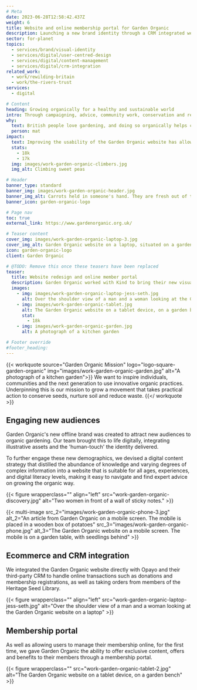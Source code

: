 ```yaml
---
# Meta
date: 2023-06-28T12:58:42.437Z
weight: 6
title: Website and online membership portal for Garden Organic
description: Launching a new brand identity through a CRM integrated website
sector: for-planet
topics:
  - services/brand/visual-identity
  - services/digital/user-centred-design
  - services/digital/content-management
  - services/digital/crm-integration
related_work:
  - work/rewilding-britain
  - work/the-rivers-trust
services:
  - digital

# Content
heading: Growing organically for a healthy and sustainable world
intro: Through campaigning, advice, community work, conservation and research, Garden Organic help gardeners cultivate a healthier, more biodiverse and sustainable world.
why:
  text: British people love gardening, and doing so organically helps connect them with nature and the environment and can lead to improved health, well-being, and food security.
  person: mat
impact:
  text: Improving the usability of the Garden Organic website has allowed them to move their legacy memberships online and prompting for additional donations when placing orders or registering has brought additional revenue to the charity.
  stats:
    - 18k
    - 17k
  img: images/work-garden-organic-climbers.jpg
  img_alt: Climbing sweet peas

# Header
banner_type: standard
banner_img: images/work-garden-organic-header.jpg
banner_img_alt: Carrots held in someone's hand. They are fresh out of the ground, so have soil on them
banner_icon: garden-organic-logo

# Page nav
toc: true
external_link: https://www.gardenorganic.org.uk/

# Teaser content
cover_img: images/work-garden-organic-laptop-3.jpg
cover_img_alt: Garden Organic website on a laptop, situated on a garden table.
icon: garden-organic-logo
client: Garden Organic

# @TODO: Remove this once these teasers have been replaced
teaser:
  title: Website redesign and online member portal
  description: Garden Organic worked with Kind to bring their new visual identity to life online, attracting new and varied demographics and appealing to new audiences.
  images:
    - img: images/work-garden-organic-laptop-jess-seth.jpg
      alt: Over the shoulder view of a man and a woman looking at the Garden Organic website on a laptop
    - img: images/work-garden-organic-tablet.jpg
      alt: The Garden Organic website on a tablet device, on a garden bench
      stat:
        - 18k
    - img: images/work-garden-organic-garden.jpg
      alt: A photograph of a kitchen garden

# Footer override
#footer_heading:
---
```


{{< workquote source="Garden Organic Mission" logo="logo-square-garden-organic" img="images/work-garden-organic-garden.jpg" alt="A photograph of a kitchen garden">}}
We want to inspire individuals, communities and the next generation to use innovative organic practices. Underpinning this is our mission to grow a movement that takes practical action to conserve seeds, nurture soil and reduce waste.
{{</ workquote >}}


<!-- Text left -->
<div class="w-full grid grid-cols-12 gap-x-2.5 gap-y-6 lg:gap-6 xl:gap-8">
  <div class="prose col-span-full lg:col-span-8">

  ## Engaging new audiences

  Garden Organic's new offline brand was created to attract new audiences to organic gardening. Our team brought this to life digitally, integrating illustrative assets and the 'human-touch' the identity delivered.

  To further engage these new demographics, we devised a digital content strategy that distilled the abundance of knowledge and varying degrees of complex information into a website that is suitable for all ages, experiences, and digital literacy levels, making it easy to navigate and find expert advice on growing the organic way.

  </div>
</div>

{{< figure wrapperclass="" align="left" src="work-garden-organic-discovery.jpg" alt="Two women in front of a wall of sticky notes." >}}

{{< multi-image
  src_2="images/work-garden-organic-phone-3.jpg" alt_2="An article from Garden Organic on a mobile screen. The mobile is placed in a wooden box of potatoes"
  src_3="images/work-garden-organic-phone.jpg" alt_3="The Garden Organic website on a mobile screen. The mobile is on a garden table, with seedlings behind" >}}


<!-- Text right -->
<div class="w-full grid grid-cols-12 gap-x-2.5 gap-y-6 lg:gap-6 xl:gap-8">
  <div class="prose col-span-full lg:col-span-8 lg:col-start-5">

  ## Ecommerce and CRM integration

  We integrated the Garden Organic website directly with Opayo and their third-party CRM to handle online transactions such as donations and membership registrations, as well as taking orders from members of the Heritage Seed Library.

  </div>
</div>

{{< figure wrapperclass="" align="left" src="work-garden-organic-laptop-jess-seth.jpg" alt="Over the shoulder view of a man and a woman looking at the Garden Organic website on a laptop" >}}

<!-- Text left -->
<div class="w-full grid grid-cols-12 gap-x-2.5 gap-y-6 lg:gap-6 xl:gap-8">
  <div class="prose col-span-full lg:col-span-8">

  ## Membership portal

  As well as allowing users to manage their membership online, for the first time, we gave Garden Organic the ability to offer exclusive content, offers and benefits to their members through a membership portal.

  </div>
</div>

{{< figure wrapperclass="" src="work-garden-organic-tablet-2.jpg" alt="The Garden Organic website on a tablet device, on a garden bench" >}}